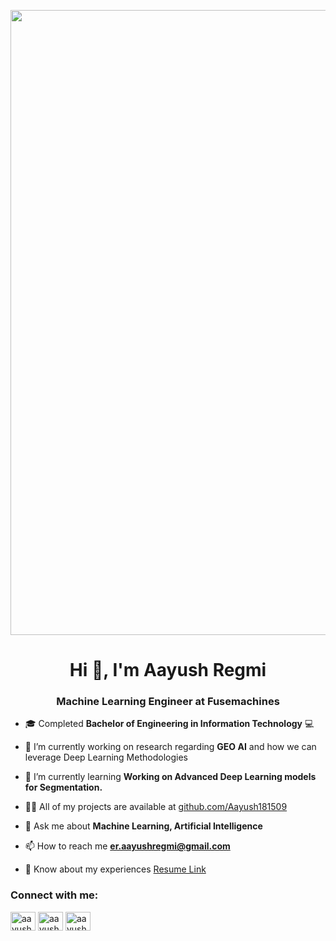 <p align="center">
  <img src="https://i0.wp.com/swisscognitive.ch/wp-content/uploads/2022/03/Left-Right-Brain-Signals.gif" width="1000">
</p>

<h1 align="center">Hi 👋, I'm Aayush Regmi</h1>
<h3 align="center">Machine Learning Engineer at Fusemachines</h3>


- 🎓 Completed **Bachelor of Engineering in Information Technology** 💻

- 🔭 I’m currently working on research regarding **GEO AI** and how we can leverage Deep Learning Methodologies

- 🌱 I’m currently learning **Working on Advanced Deep Learning models for Segmentation.**

- 👨‍💻 All of my projects are available at [github.com/Aayush181509](github.com/Aayush181509)

- 💬 Ask me about **Machine Learning, Artificial Intelligence**

- 📫 How to reach me **er.aayushregmi@gmail.com**

- 📄 Know about my experiences [Resume Link](https://docs.google.com/document/d/1D3o4VxIgL7CgwXpCLfFHSO0Nu7gLqCxYeL7us6-44YI/edit?usp=sharing)

<h3 align="left">Connect with me:</h3>
<p align="left">

<a href="https://www.linkedin.com/in/er-aayush-regmi-6631ab1b5/" target="blank"><img align="center" src="https://raw.githubusercontent.com/rahuldkjain/github-profile-readme-generator/master/src/images/icons/Social/linked-in-alt.svg" alt="aayush-regmi-6631ab1b5" height="30" width="40" /></a>
<a href="https://www.youtube.com/c/aayush regmi" target="blank"><img align="center" src="https://raw.githubusercontent.com/rahuldkjain/github-profile-readme-generator/master/src/images/icons/Social/youtube.svg" alt="aayush regmi" height="30" width="40" /></a>
<a href="https://codepen.io/aayush-regmi" target="blank"><img align="center" src="https://raw.githubusercontent.com/rahuldkjain/github-profile-readme-generator/master/src/images/icons/Social/codepen.svg" alt="aayush-regmi" height="30" width="40" /></a>
</p>

